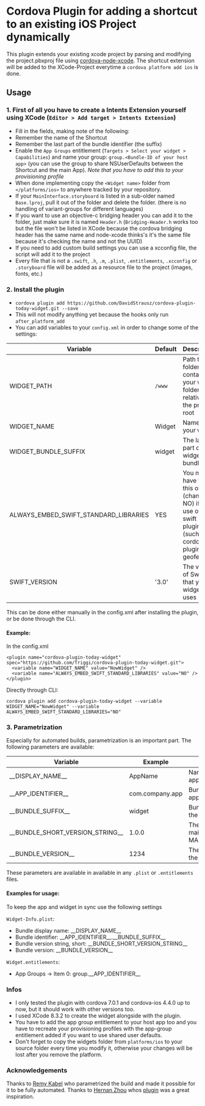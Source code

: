 # Cordova Plugin for adding a shortcut to an existing iOS Project dynamically

This plugin extends your existing xcode project by parsing and modifying the project.pbxproj file using [cordova-node-xcode](https://github.com/apache/cordova-node-xcode). The shortcut extension will be added to the XCode-Project everytime a `cordova platform add ios` is done.

## Usage

### 1. First of all you have to create a Intents Extension yourself using XCode (`Editor > Add target > Intents Extension`)

* Fill in the fields, making note of the following:
 * Remember the name of the Shortcut
 * Remember the last part of the bundle identifier (the suffix)
* Enable the `App Groups` entitlement (`Targets > Select your widget > Capabilities`) and name your group: `group.<Bundle-ID of your host app>` (you can use the group to share NSUserDefaults between the Shortcut and the main App). _Note that you have to add this to your provisioning profile_
* When done implementing copy the `<Widget name>` folder from `</platforms/ios>` to anywhere tracked by your repository.
* If your `MainInterface.storyboard` is listed in a sub-older named `Base.lproj`, pull it out of the folder and delete the folder. (there is no handling of variant-groups for different languages)
* If you want to use an objective-c bridging header you can add it to the folder, just make sure it is named `Header.h` (`Bridging-Header.h` works too but the file won't be listed in XCode because the cordova bridging header has the same name and node-xcode thinks's it's the same file because it's checking the name and not the UUID)
* If you need to add custom build settings you can use a xcconfig file, the script will add it to the project
* Every file that is not a `.swift`, `.h`, `.m`, `.plist`, `.entitlements`, `.xcconfig` or `.storyboard` file will be added as a resource file to the project (images, fonts, etc.)

### 2. Install the plugin
* `cordova plugin add https://github.com/DavidStrausz/cordova-plugin-today-widget.git --save`
* This will not modify anything yet because the hooks only run `after_platform_add`
* You can add variables to your `config.xml` in order to change some of the settings:

| Variable | Default | Description |
|-|-|-|
|WIDGET_PATH| `/www` | Path to the folder that contains your widget folder relative to the project root |
|WIDGET_NAME| <Name of main project> Widget | Name of your widget |
|WIDGET_BUNDLE_SUFFIX| widget | The last part of the widget bundle id |
|ALWAYS_EMBED_SWIFT_STANDARD_LIBRARIES| YES | You might have to turn this off (change to NO) if you use other swift based plugins (such as cordova-plugin-geofence) |
|SWIFT_VERSION| '3.0' | The version of Swift that your widget uses |

This can be done either manually in the config.xml after installing the plugin, or be done through the CLI.

#### Example:

In the config.xml

```
<plugin name="cordova-plugin-today-widget" spec="https://github.com/Triggi/cordova-plugin-today-widget.git">
  <variable name="WIDGET_NAME" value="NowWidget" />
  <variable name="ALWAYS_EMBED_SWIFT_STANDARD_LIBRARIES" value="NO" />
</plugin>
```

Directly through CLI:

```
cordova plugin add cordova-plugin-today-widget --variable WIDGET_NAME="NowWidget" --variable ALWAYS_EMBED_SWIFT_STANDARD_LIBRARIES="NO"
```

### 3. Parametrization
Especially for automated builds, parametrization is an important part. The following parameters are available:

| Variable | Example | Description |
|-|-|-|
|\_\_DISPLAY_NAME__| AppName | Name of the original app |
|\_\_APP_IDENTIFIER__| com.company.app | Bundle ID of the main app |
|\_\_BUNDLE_SUFFIX__| widget | Bundle ID suffix for the widget |
|\_\_BUNDLE_SHORT_VERSION_STRING__| 1.0.0 | The version of the main app in form MAJOR.MINOR.PATCH |
|\_\_BUNDLE_VERSION__| 1234 | The build number of the main app

These parameters are available in available in any `.plist` or `.entitlements` files.

#### Examples for usage:
To keep the app and widget in sync use the following settings

`Widget-Info.plist`:
* Bundle display name: \_\_DISPLAY_NAME__
* Bundle identifier: \_\_APP\_IDENTIFIER__.\_\_BUNDLE\_SUFFIX__
* Bundle version string, short: \_\_BUNDLE_SHORT_VERSION_STRING__
* Bundle version: \_\_BUNDLE_VERSION__

`Widget.entitlements`:
* App Groups -> Item 0: group.\_\_APP_IDENTIFIER__

### Infos
* I only tested the plugin with cordova 7.0.1 and cordova-ios 4.4.0 up to now, but it should work with other versions too.
* I used XCode 8.3.2 to create the widget alongside with the plugin.
* You have to add the app group entitlement to your host app too and you have to recreate your provisioning profiles with the app-group entitlement added if you want to use shared user defaults.
* Don't forget to copy the widgets folder from `platforms/ios` to your source folder every time you modify it, otherwise your changes will be lost after you remove the platform.

### Acknowledgements

Thanks to [Remy Kabel](https://github.com/RomanovX) who parametrized the build and made it possible for it to be fully automated.
Thanks to [Hernan Zhou](https://github.com/LuckyKat) whos [plugin](https://github.com/LuckyKat/cordova-sticker-pack-extension) was a great inspiration.
